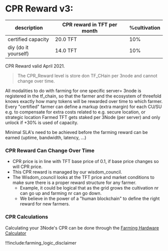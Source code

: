 # CPR Reward v3:

| description          | CPR reward in TFT per month | %cultivation |
| -------------------- | --------------------------- | ------------ |
| certified capacity   | 20.0 TFT                    | 10%          |
| diy (do it yourself) | 14.0 TFT                    | 10%          |

CPR Reward valid April 2021.

> The CPR_Reward level is store don TF_CHain per 3node and cannot change over time. <BR>

All modalities to do with farming for one specific server= 3node is registered in the tf_chain, so that the farmer and the ecosystem of threefold knows exactly how many tokens will be rewarded over time to which farmer.
Every "certified" farmer can define a markup (extra margin) for each CU/SU
e.g. to compensate for extra costs related to e.g. secure location, or strategic location
Farmed TFT gets staked per 3Node (per server) and only unlock if +30% is used of capacity.

Minimal SLA's need to be achieved before the farming reward can be earned (uptime, bandwidth, latency, ...)

### CPR Reward Can Change Over Time

- CPR price is in line with TFT base price of 0.1, if base price changes so will CPR price.
- This CPR reward is managed by our wisdom_council.
- The Wisdom_council looks at the TFT price and market conditions to make sure there is a proper reward structure for any farmer.
  - Example, it could be logical that as the grid grows the cultivation nr can go up and farming nr can go down.
  - We believe in the power of a "human blockchain" to define the right reward for new farmers.

### CPR Calculations

Calculating your 3Node's CPR can be done through the [Farming Hardware Calculator](farming_hardware_calculator)

!!!include:farming_logic_disclaimer